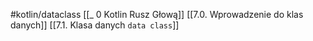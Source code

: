 #kotlin/dataclass 
[[_ 0 Kotlin Rusz Głową]]
[[7.0. Wprowadzenie do  klas danych]]
[[7.1. Klasa danych `data class`]]











